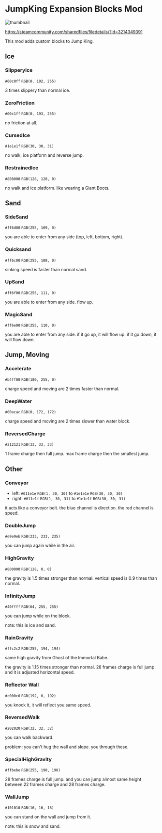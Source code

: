 # JumpKing Expansion Blocks Mod

![thumbnail](https://steamuserimages-a.akamaihd.net/ugc/5838428307081072717/1CA52980181FF52EF1122EB3169F0AA583BB648B/)

https://steamcommunity.com/sharedfiles/filedetails/?id=3214349391

This mod adds custom blocks to Jump King.

## Ice

### SlipperyIce

`#00c0ff` `RGB(0, 192, 255)`

3 times slippery than normal ice.

### ZeroFriction

`#00c1ff` `RGB(0, 193, 255)`

no friction at all.

### CursedIce

`#1e1e1f` `RGB(30, 30, 31)`

no walk, ice platform and reverse jump.

### RestrainedIce

`#808000` `RGB(128, 128, 0)`

no walk and ice platform. like wearing a Giant Boots.

## Sand

### SideSand

`#ff6d00` `RGB(255, 109, 0)`

you are able to enter from any side (top, left, bottom, right).

### Quicksand

`#ff6c00` `RGB(255, 108, 0)`

sinking speed is faster than normal sand.

### UpSand

`#ff6f00` `RGB(255, 111, 0)`

you are able to enter from any side. flow up.

### MagicSand

`#ff6e00` `RGB(255, 110, 0)`

you are able to enter from any side. if it go up, it will flow up. if it go down, it will flow down.

## Jump, Moving

### Accelerate

`#b4ff00` `RGB(180, 255, 0)`

charge speed and moving are 2 times faster than normal.

### DeepWater

`#00acac` `RGB(0, 172, 172)`

charge speed and moving are 2 times slower than water block.

### ReversedCharge

`#212121` `RGB(33, 33, 33)`

1 frame charge then full jump. max frame charge then the smallest jump.

## Other

### Conveyor

- left: `#011e1e` `RGB(1, 30, 30)` to `#1e1e1e` `RGB(30, 30, 30)`
- right: `#011e1f` `RGB(1, 30, 31)` to `#1e1e1f` `RGB(30, 30, 31)`

it acts like a conveyor belt. the blue channel is direction. the red channel is speed.

### DoubleJump

`#e9e9eb` `RGB(233, 233, 235)`

you can jump again while in the air.

### HighGravity

`#800000` `RGB(128, 0, 0)`

the gravity is 1.5 times stronger than normal. vertical speed is 0.9 times than normal.

### InfinityJump

`#40ffff` `RGB(64, 255, 255)`

you can jump while on the block.

note: this is ice and sand.

### RainGravity

`#ffc2c2` `RGB(255, 194, 194)`

same high gravity from Ghost of the Immortal Babe.

the gravity is 1.15 times stronger than normal. 28 frames charge is full jump. and it is adjusted horizontal speed.

### Reflector Wall

`#c000c0` `RGB(192, 0, 192)`

you knock it, it will reflect you same speed.

### ReversedWalk

`#202020` `RGB(32, 32, 32)`

you can walk backward.

problem: you can't hug the wall and slope. you through these.

### SpecialHighGravity

`#ffbebe` `RGB(255, 190, 190)`

28 frames charge is full jump. and you can jump almost same height between 22 frames charge and 28 frames charge.

### WallJump

`#101010` `RGB(16, 16, 16)`

you can stand on the wall and jump from it.

note: this is snow and sand.
